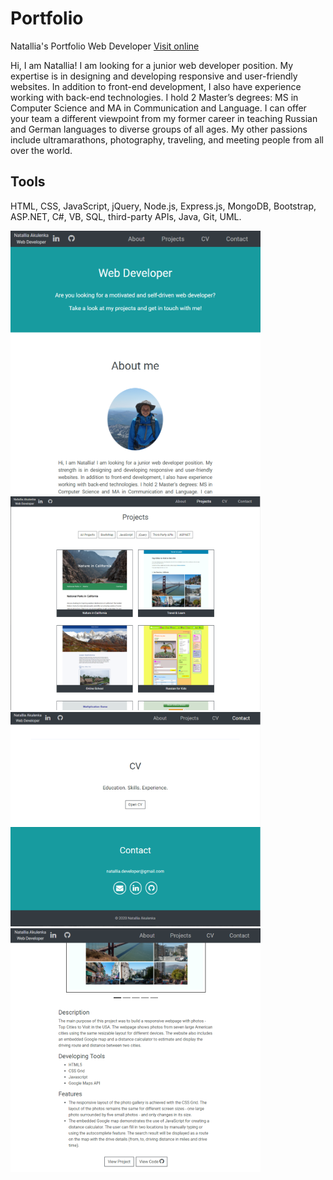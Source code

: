 # Portfolio
Natallia's Portfolio Web Developer
<a href='https://natalliaa.github.io/'>Visit online</a>
<p>Hi, I am Natallia! I am looking for a junior web developer position. My expertise is in designing and developing responsive and user-friendly websites. In addition to front-end development, I also have experience working with back-end technologies. I hold 2 Master’s degrees: MS in Computer Science and MA in Communication and Language. I can offer your team a different viewpoint from my former career in teaching Russian and German languages to diverse groups of all ages. My other passions include ultramarathons, photography, traveling, and meeting people from all over the world.

<h2>Tools</h2>
<p>HTML, CSS, JavaScript, jQuery, Node.js, Express.js, MongoDB, Bootstrap, ASP.NET, C#, VB, SQL, third-party APIs, Java, Git, UML.</p>
<img src="Portfolio2.PNG" width="400px">
<img src="Portfolio.PNG" width="400px">
<img src="Portfolio3.PNG" width="400px">
<img src="Portfolio4.PNG" width="400px">
